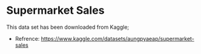 # Supermarket Sales
This data set has been downloaded from Kaggle;
* Refrence: https://www.kaggle.com/datasets/aungpyaeap/supermarket-sales

